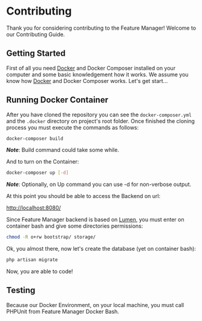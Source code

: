 # Contributing

Thank you for considering contributing to the Feature Manager! Welcome to our Contributing Guide.

## Getting Started

First of all you need [Docker](https://www.docker.com/) and Docker Composer installed on your computer and some basic knowledgement how it works. We assume you know how [Docker](https://www.docker.com/) and Docker Composer works. Let's get start...

## Running Docker Container

After you have cloned the repository you can see the ```docker-composer.yml``` and the ```.docker``` directory on project's root folder. Once finished the cloning process you must execute the commands as follows:

```bash
docker-composer build
```

_**Note**_: Build command could take some while.

And to turn on the Container:

```bash
docker-composer up [-d]
```

_**Note**_: Optionally, on Up command you can use -d for non-verbose output.

At this point you should be able to access the Backend on url:

[http://localhost:8080/](http://localhost:8080/)

Since Feature Manager backend is based on [Lumen](https://lumen.laravel.com), you must enter on container bash and give some directories permissions:

```bash
chmod -R o+rw bootstrap/ storage/
```

Ok, you almost there, now let's create the database (yet on container bash):

```bash
php artisan migrate
```

Now, you are able to code!

## Testing

Because our Docker Environment, on your local machine, you must call PHPUnit from Feature Manager Docker Bash.
